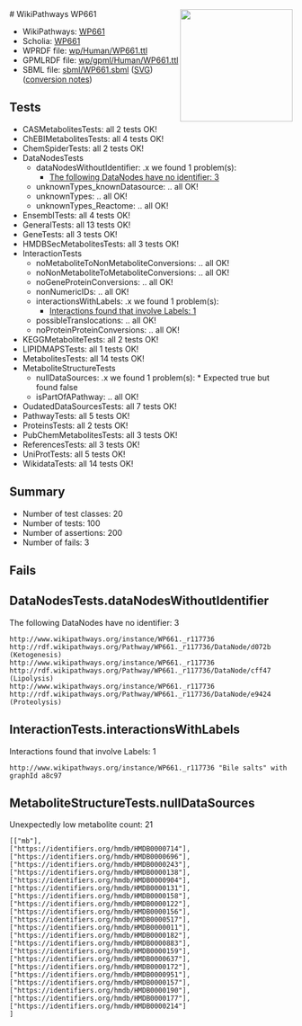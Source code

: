 <img style="float: right; width: 200px" src="../logo.png" />
# WikiPathways WP661

* WikiPathways: [WP661](https://identifiers.org/wikipathways:WP661)
* Scholia: [WP661](https://scholia.toolforge.org/wikipathways/WP661)
* WPRDF file: [wp/Human/WP661.ttl](../wp/Human/WP661.ttl)
* GPMLRDF file: [wp/gpml/Human/WP661.ttl](../wp/gpml/Human/WP661.ttl)
* SBML file: [sbml/WP661.sbml](../sbml/WP661.sbml) ([SVG](../sbml/WP661.svg)) ([conversion notes](../sbml/WP661.txt))

## Tests
* CASMetabolitesTests: all 2 tests OK!
* ChEBIMetabolitesTests: all 4 tests OK!
* ChemSpiderTests: all 2 tests OK!
* DataNodesTests
    * dataNodesWithoutIdentifier: .x we found 1 problem(s):
        * [The following DataNodes have no identifier: 3](#d2d32fa2)
    * unknownTypes_knownDatasource: .. all OK!
    * unknownTypes: .. all OK!
    * unknownTypes_Reactome: .. all OK!
* EnsemblTests: all 4 tests OK!
* GeneralTests: all 13 tests OK!
* GeneTests: all 3 tests OK!
* HMDBSecMetabolitesTests: all 3 tests OK!
* InteractionTests
    * noMetaboliteToNonMetaboliteConversions: .. all OK!
    * noNonMetaboliteToMetaboliteConversions: .. all OK!
    * noGeneProteinConversions: .. all OK!
    * nonNumericIDs: .. all OK!
    * interactionsWithLabels: .x we found 1 problem(s):
        * [Interactions found that involve Labels: 1](#630d2678)
    * possibleTranslocations: .. all OK!
    * noProteinProteinConversions: .. all OK!
* KEGGMetaboliteTests: all 2 tests OK!
* LIPIDMAPSTests: all 1 tests OK!
* MetabolitesTests: all 14 tests OK!
* MetaboliteStructureTests
    * nullDataSources: .x we found 1 problem(s):
            * Expected true but found false
    * isPartOfAPathway: .. all OK!
* OudatedDataSourcesTests: all 7 tests OK!
* PathwayTests: all 5 tests OK!
* ProteinsTests: all 2 tests OK!
* PubChemMetabolitesTests: all 3 tests OK!
* ReferencesTests: all 3 tests OK!
* UniProtTests: all 5 tests OK!
* WikidataTests: all 14 tests OK!


## Summary

* Number of test classes: 20
* Number of tests: 100
* Number of assertions: 200
* Number of fails: 3

## Fails

<a name="d2d32fa2" />

## DataNodesTests.dataNodesWithoutIdentifier

The following DataNodes have no identifier: 3
```
http://www.wikipathways.org/instance/WP661._r117736 http://rdf.wikipathways.org/Pathway/WP661._r117736/DataNode/d072b (Ketogenesis)
http://www.wikipathways.org/instance/WP661._r117736 http://rdf.wikipathways.org/Pathway/WP661._r117736/DataNode/cff47 (Lipolysis)
http://www.wikipathways.org/instance/WP661._r117736 http://rdf.wikipathways.org/Pathway/WP661._r117736/DataNode/e9424 (Proteolysis)
```

<a name="630d2678" />

## InteractionTests.interactionsWithLabels

Interactions found that involve Labels: 1
```
http://www.wikipathways.org/instance/WP661._r117736 "Bile salts" with graphId a8c97
```

<a name="919041a9" />

## MetaboliteStructureTests.nullDataSources

Unexpectedly low metabolite count: 21
```
[["mb"],
["https://identifiers.org/hmdb/HMDB0000714"],
["https://identifiers.org/hmdb/HMDB0000696"],
["https://identifiers.org/hmdb/HMDB0000243"],
["https://identifiers.org/hmdb/HMDB0000138"],
["https://identifiers.org/hmdb/HMDB0000904"],
["https://identifiers.org/hmdb/HMDB0000131"],
["https://identifiers.org/hmdb/HMDB0000158"],
["https://identifiers.org/hmdb/HMDB0000122"],
["https://identifiers.org/hmdb/HMDB0000156"],
["https://identifiers.org/hmdb/HMDB0000517"],
["https://identifiers.org/hmdb/HMDB0000011"],
["https://identifiers.org/hmdb/HMDB0000182"],
["https://identifiers.org/hmdb/HMDB0000883"],
["https://identifiers.org/hmdb/HMDB0000159"],
["https://identifiers.org/hmdb/HMDB0000637"],
["https://identifiers.org/hmdb/HMDB0000172"],
["https://identifiers.org/hmdb/HMDB0000951"],
["https://identifiers.org/hmdb/HMDB0000157"],
["https://identifiers.org/hmdb/HMDB0000190"],
["https://identifiers.org/hmdb/HMDB0000177"],
["https://identifiers.org/hmdb/HMDB0000214"]
]
```

